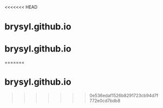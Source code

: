 <<<<<<< HEAD
# brysyl.github.io
# brysyl.github.io
=======
# brysyl.github.io
>>>>>>> 0e536edaf1526b8291723cb94d7f772e0cd7bdb8
